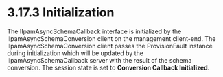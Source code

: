 <html dir="LTR" xmlns:mshelp="http://msdn.microsoft.com/mshelp" xmlns:ddue="http://ddue.schemas.microsoft.com/authoring/2003/5" xmlns:xlink="http://www.w3.org/1999/xlink" xmlns:tool="http://www.microsoft.com/tooltip">
 <body>
 <div id="header">
 <h1 class="heading">3.17.3 Initialization</h1>
 </div>
 <div id="mainSection">
 <div id="mainBody">
 <div id="allHistory" class="saveHistory"></div>
 <div id="sectionSection0" class="section" name="collapseableSection">
 

<p>The IIpamAsyncSchemaCallback interface is initialized by the
IIpamAsyncSchemaConversion client on the management client-end. The
IIpamAsyncSchemaConversion client passes the ProvisionFault instance during
initialization which will be updated by the IIpamAsyncSchemaCallback server
with the result of the schema conversion. The session state is set to <b>Conversion
Callback Initialized</b>. </p>


 </div>
 </div>
 </div>
 </body>
</html>